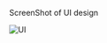 ScreenShot of UI design


![UI](https://github.com/edgysloth/FrontendUI/assets/121716676/9f1705ba-8b11-4871-840e-86ea787117e9)
